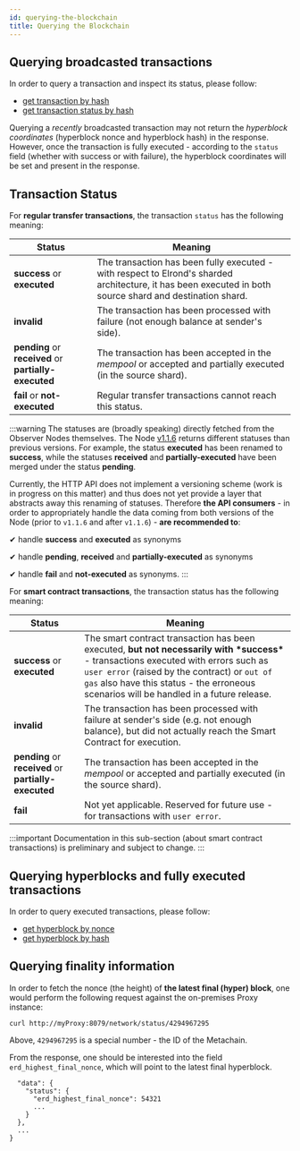 ```yaml
---
id: querying-the-blockchain
title: Querying the Blockchain
---
```


## **Querying broadcasted transactions**

In order to query a transaction and inspect its status, please follow:

- [get transaction by hash](/docs/sdk-and-tools/rest-api/transactions#get-transaction)
- [get transaction status by hash](/docs/sdk-and-tools/rest-api/transactions#get-transaction-status)

Querying a _recently_ broadcasted transaction may not return the _hyperblock coordinates_ (hyperblock nonce and hyperblock hash) in the response. However, once the transaction is fully executed - according to the `status` field (whether with success or with failure), the hyperblock coordinates will be set and present in the response.

## **Transaction Status**

For **regular transfer transactions**, the transaction `status` has the following meaning:

| Status                                                | Meaning                                                                                                                                                   |
| ----------------------------------------------------- | --------------------------------------------------------------------------------------------------------------------------------------------------------- |
| **success** or **executed**                           | The transaction has been fully executed - with respect to Elrond's sharded architecture, it has been executed in both source shard and destination shard. |
| **invalid**                                           | The transaction has been processed with failure (not enough balance at sender's side).                                                                    |
| **pending** or **received** or **partially-executed** | The transaction has been accepted in the _mempool_ or accepted and partially executed (in the source shard).                                              |
| **fail** or **not-executed**                          | Regular transfer transactions cannot reach this status.                                                                                                   |

:::warning
The statuses are (broadly speaking) directly fetched from the Observer Nodes themselves. The Node [v1.1.6](https://github.com/ElrondNetwork/elrond-go/releases/tag/v1.1.6) returns different statuses than previous versions. For example, the status **executed** has been renamed to **success**, while the statuses **received** and **partially-executed** have been merged under the status **pending**.

Currently, the HTTP API does not implement a versioning scheme (work is in progress on this matter) and thus does not yet provide a layer that abstracts away this renaming of statuses. Therefore **the API consumers** - in order to appropriately handle the data coming from both versions of the Node (prior to `v1.1.6` and after `v1.1.6`) - **are recommended to**:

✔ handle **success** and **executed** as synonyms

✔ handle **pending**, **received** and **partially-executed** as synonyms

✔ handle **fail** and **not-executed** as synonyms.
:::

For **smart contract transactions**, the transaction status has the following meaning:

| Status                                                | Meaning                                                                                                                                                                                                                                                                               |
| ----------------------------------------------------- | ------------------------------------------------------------------------------------------------------------------------------------------------------------------------------------------------------------------------------------------------------------------------------------- |
| **success** or **executed**                           | The smart contract transaction has been executed, **but not necessarily with** **\*success\*** - transactions executed with errors such as `user error` (raised by the contract) or `out of gas` also have this status - the erroneous scenarios will be handled in a future release. |
| **invalid**                                           | The transaction has been processed with failure at sender's side (e.g. not enough balance), but did not actually reach the Smart Contract for execution.                                                                                                                              |
| **pending** or **received** or **partially-executed** | The transaction has been accepted in the _mempool_ or accepted and partially executed (in the source shard).                                                                                                                                                                          |
| **fail**                                              | Not yet applicable. Reserved for future use - for transactions with `user error`.                                                                                                                                                                                                     |

:::important
Documentation in this sub-section (about smart contract transactions) is preliminary and subject to change.
:::

## **Querying hyperblocks and fully executed transactions**

In order to query executed transactions, please follow:

- [get hyperblock by nonce](/docs/sdk-and-tools/rest-api/blocks#get-hyperblock-by-nonce)
- [get hyperblock by hash](/docs/sdk-and-tools/rest-api/blocks#get-hyperblock-by-hash)

## **Querying finality information**

In order to fetch the nonce (the height) of **the latest final (hyper) block**, one would perform the following request against the on-premises Proxy instance:

```
curl http://myProxy:8079/network/status/4294967295
```

Above, `4294967295` is a special number - the ID of the Metachain.

From the response, one should be interested into the field `erd_highest_final_nonce`, which will point to the latest final hyperblock.

```
  "data": {
    "status": {
      "erd_highest_final_nonce": 54321
      ...
    }
  },
  ...
}

```
